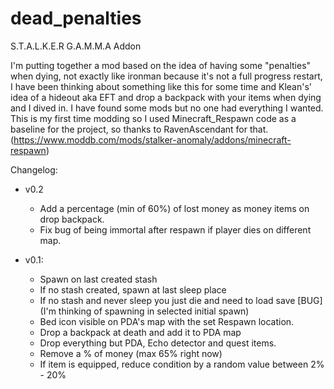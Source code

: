 # dead_penalties
S.T.A.L.K.E.R G.A.M.M.A Addon

 I'm putting together a mod based on the idea of having some "penalties" when dying, not exactly like ironman because it's not a full progress restart, I have been thinking about something like this for some time and Klean's' idea of a hideout aka EFT and drop a backpack with your items when dying and I dived in. I have found some mods but no one had everything I wanted. This is my first time modding so I used Minecraft_Respawn code as a baseline for the project, so thanks to RavenAscendant for that. (https://www.moddb.com/mods/stalker-anomaly/addons/minecraft-respawn)

Changelog:
- v0.2
    - Add a percentage (min of 60%) of lost money as money items on drop backpack.
    - Fix bug of being immortal after respawn if player dies on different map.

- v0.1:
    - Spawn on last created stash
    - If no stash created, spawn at last sleep place
    - If no stash and never sleep you just die and need to load save [BUG] (I'm thinking of spawning in selected initial spawn)
    - Bed icon visible on PDA's map with the set Respawn location.
    - Drop a backpack at death and add it to PDA map
    - Drop everything but PDA, Echo detector and quest items.
    - Remove a % of money (max 65% right now)
    - If item is equipped, reduce condition by a random value between 2% - 20%